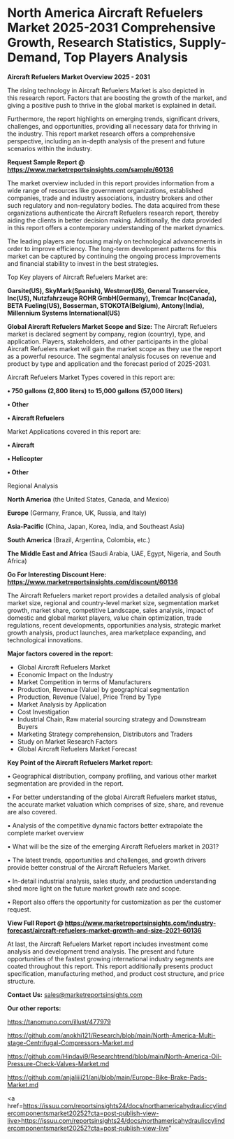 # North America Aircraft Refuelers Market 2025-2031 Comprehensive Growth, Research Statistics, Supply-Demand,  Top Players Analysis

<Strong> Aircraft Refuelers Market Overview 2025 - 2031</strong>

The rising technology in Aircraft Refuelers Market is also depicted in this research report. Factors that are boosting the growth of the market, and giving a positive push to thrive in the global market is explained in detail.

Furthermore, the report highlights on emerging trends, significant drivers, challenges, and opportunities, providing all necessary data for thriving in the industry. This report market research offers a comprehensive perspective, including an in-depth analysis of the present and future scenarios within the industry.

<strong>Request Sample Report @ <a href=https://www.marketreportsinsights.com/sample/60136>https://www.marketreportsinsights.com/sample/60136</a></strong>

The market overview included in this report provides information from a wide range of resources like government organizations, established companies, trade and industry associations, industry brokers and other such regulatory and non-regulatory bodies. The data acquired from these organizations authenticate the Aircraft Refuelers research report, thereby aiding the clients in better decision making. Additionally, the data provided in this report offers a contemporary understanding of the market dynamics.

The leading players are focusing mainly on technological advancements in order to improve efficiency. The long-term development patterns for this market can be captured by continuing the ongoing process improvements and financial stability to invest in the best strategies.

Top Key players of Aircraft Refuelers Market are:

<strong>Garsite(US), SkyMark(Spanish), Westmor(US), General Transervice, Inc(US), Nutzfahrzeuge ROHR GmbH(Germany), Tremcar Inc(Canada), BETA Fueling(US), Bosserman, STOKOTA(Belgium), Antony(India), Millennium Systems International(US)</strong>

<strong><b>Global Aircraft Refuelers Market Scope and Size:</b></strong>
The Aircraft Refuelers market is declared segment by company, region (country), type, and application. Players, stakeholders, and other participants in the global Aircraft Refuelers market will gain the market scope as they use the report as a powerful resource. The segmental analysis focuses on revenue and product by type and application and the forecast period of 2025-2031.

Aircraft Refuelers Market Types covered in this report are:

<strong>• 750 gallons (2,800 liters) to 15,000 gallons (57,000 liters)

• Other

• Aircraft Refuelers</strong>

Market Applications covered in this report are:

<strong>• Aircraft

• Helicopter

• Other</strong> 

Regional Analysis

<strong>North America</strong> (the United States, Canada, and Mexico)

<strong>Europe</strong> (Germany, France, UK, Russia, and Italy)

<strong>Asia-Pacific</strong> (China, Japan, Korea, India, and Southeast Asia)

<strong>South America</strong> (Brazil, Argentina, Colombia, etc.)

<strong>The Middle East and Africa</strong> (Saudi Arabia, UAE, Egypt, Nigeria, and South Africa)

<strong>Go For Interesting Discount Here: <a href=https://www.marketreportsinsights.com/discount/60136>https://www.marketreportsinsights.com/discount/60136</a></strong>

The Aircraft Refuelers market report provides a detailed analysis of global market size, regional and country-level market size, segmentation market growth, market share, competitive Landscape, sales analysis, impact of domestic and global market players, value chain optimization, trade regulations, recent developments, opportunities analysis, strategic market growth analysis, product launches, area marketplace expanding, and technological innovations.

<strong><b>Major factors covered in the report:</b></strong>
<ul>
  <li>Global Aircraft Refuelers Market </li>
  <li>Economic Impact on the Industry</li>
  <li>Market Competition in terms of Manufacturers</li>
  <li>Production, Revenue (Value) by geographical segmentation</li>
  <li>Production, Revenue (Value), Price Trend by Type</li>
  <li>Market Analysis by Application</li>
  <li>Cost Investigation</li>
  <li>Industrial Chain, Raw material sourcing strategy and Downstream Buyers</li>
  <li>Marketing Strategy comprehension, Distributors and Traders</li>
  <li>Study on Market Research Factors</li>
  <li>Global Aircraft Refuelers Market Forecast</li>
</ul>

<strong><b>Key Point of the Aircraft Refuelers Market report:</b></strong>

• Geographical distribution, company profiling, and various other market segmentation are provided in the report.

• For better understanding of the global Aircraft Refuelers market status, the accurate market valuation which comprises of size, share, and revenue are also covered.

• Analysis of the competitive dynamic factors better extrapolate the complete market overview

• What will be the size of the emerging Aircraft Refuelers market in 2031?

• The latest trends, opportunities and challenges, and growth drivers provide better construal of the Aircraft Refuelers Market.

• In-detail industrial analysis, sales study, and production understanding shed more light on the future market growth rate and scope.

• Report also offers the opportunity for customization as per the customer request.

<strong><b>View Full Report @ <a href=https://www.marketreportsinsights.com/industry-forecast/aircraft-refuelers-market-growth-and-size-2021-60136>https://www.marketreportsinsights.com/industry-forecast/aircraft-refuelers-market-growth-and-size-2021-60136</a></b></strong>


At last, the Aircraft Refuelers Market report includes investment come analysis and development trend analysis. The present and future opportunities of the fastest growing international industry segments are coated throughout this report. This report additionally presents product specification, manufacturing method, and product cost structure, and price structure.

<strong>Contact Us:</strong>
sales@marketreportsinsights.com

<strong>Our other reports:</strong>

<a href=https://tanomuno.com/illust/477979>https://tanomuno.com/illust/477979</a>

<a href=https://github.com/anokhi121/Research/blob/main/North-America-Multi-stage-Centrifugal-Compressors-Market.md>https://github.com/anokhi121/Research/blob/main/North-America-Multi-stage-Centrifugal-Compressors-Market.md</a>

<a href=https://github.com/Hindavi9/Researchtrend/blob/main/North-America-Oil-Pressure-Check-Valves-Market.md>https://github.com/Hindavi9/Researchtrend/blob/main/North-America-Oil-Pressure-Check-Valves-Market.md</a>

<a href=https://github.com/anjaliiii21/ani/blob/main/Europe-Bike-Brake-Pads-Market.md>https://github.com/anjaliiii21/ani/blob/main/Europe-Bike-Brake-Pads-Market.md</a>

<a href=https://issuu.com/reportsinsights24/docs/northamericahydrauliccylindercomponentsmarket20252?cta=post-publish-view-live>https://issuu.com/reportsinsights24/docs/northamericahydrauliccylindercomponentsmarket20252?cta=post-publish-view-live</a>"
